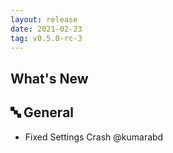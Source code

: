 ```yaml
---
layout: release
date: 2021-02-23
tag: v0.5.0-rc-3
---
```


## What's New

## 🔤 General
- Fixed Settings Crash @kumarabd